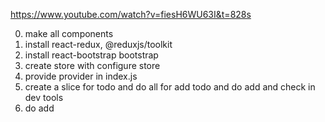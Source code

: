 https://www.youtube.com/watch?v=fiesH6WU63I&t=828s

0. make all components
1. install react-redux, @reduxjs/toolkit
2. install react-bootstrap bootstrap
3. create store with configure store
4. provide provider in index.js
5. create a slice for todo and do all for add todo and do add and check in dev tools
6. do add 